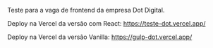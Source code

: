Teste para a vaga de frontend da empresa Dot Digital.

Deploy na Vercel da versão com React: https://teste-dot.vercel.app/

Deploy na Vercel da versão Vanilla: https://gulp-dot.vercel.app/
